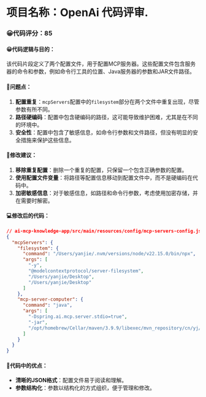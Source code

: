 # 项目名称：OpenAi 代码评审.
### 😀代码评分：85
#### 😀代码逻辑与目的：
该代码片段定义了两个配置文件，用于配置MCP服务器。这些配置文件包含服务器的命令和参数，例如命令行工具的位置、Java服务器的参数和JAR文件路径。

#### 🤔问题点：
1. **配置重复**：`mcpServers`配置中的`filesystem`部分在两个文件中重复出现，尽管参数有所不同。
2. **路径硬编码**：配置中包含硬编码的路径，这可能导致维护困难，尤其是在不同的环境中。
3. **安全性**：配置中包含了敏感信息，如命令行参数和文件路径，但没有明显的安全措施来保护这些信息。

#### 🎯修改建议：
1. **移除重复配置**：删除一个重复的配置，只保留一个包含正确参数的配置。
2. **使用配置文件变量**：将路径等配置信息移动到配置文件中，而不是硬编码在代码中。
3. **加密敏感信息**：对于敏感信息，如路径和命令行参数，考虑使用加密存储，并在需要时解密。

#### 💻修改后的代码：
```json
// ai-mcp-knowledge-app/src/main/resources/config/mcp-servers-config.json
{
  "mcpServers": {
    "filesystem": {
      "command": "/Users/yanjie/.nvm/versions/node/v22.15.0/bin/npx",
      "args": [
        "-y",
        "@modelcontextprotocol/server-filesystem",
        "/Users/yanjie/Desktop",
        "/Users/yanjie/Desktop"
      ]
    },
    "mcp-server-computer": {
      "command": "java",
      "args": [
        "-Dspring.ai.mcp.server.stdio=true",
        "-jar",
        "/opt/homebrew/Cellar/maven/3.9.9/libexec/mvn_repository/cn/yj/mcp-server-computer/1.0.0/mcp-server-computer-1.0.0.jar"
      ]
    }
  }
}
```

#### 🌟代码中的优点：
- **清晰的JSON格式**：配置文件易于阅读和理解。
- **参数结构化**：参数以结构化的方式组织，便于管理和修改。